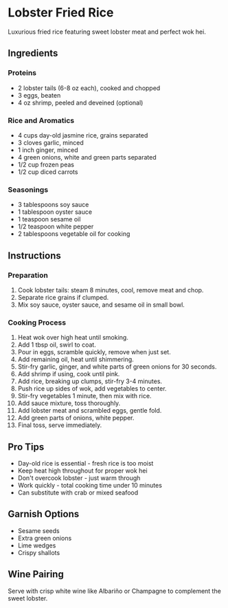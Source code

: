 # Lobster Fried Rice

Luxurious fried rice featuring sweet lobster meat and perfect wok hei.

## Ingredients

### Proteins
- 2 lobster tails (6-8 oz each), cooked and chopped
- 3 eggs, beaten
- 4 oz shrimp, peeled and deveined (optional)

### Rice and Aromatics
- 4 cups day-old jasmine rice, grains separated
- 3 cloves garlic, minced
- 1 inch ginger, minced
- 4 green onions, white and green parts separated
- 1/2 cup frozen peas
- 1/2 cup diced carrots

### Seasonings
- 3 tablespoons soy sauce
- 1 tablespoon oyster sauce
- 1 teaspoon sesame oil
- 1/2 teaspoon white pepper
- 2 tablespoons vegetable oil for cooking

## Instructions

### Preparation
1. Cook lobster tails: steam 8 minutes, cool, remove meat and chop.
2. Separate rice grains if clumped.
3. Mix soy sauce, oyster sauce, and sesame oil in small bowl.

### Cooking Process
1. Heat wok over high heat until smoking.
2. Add 1 tbsp oil, swirl to coat.
3. Pour in eggs, scramble quickly, remove when just set.
4. Add remaining oil, heat until shimmering.
5. Stir-fry garlic, ginger, and white parts of green onions for 30 seconds.
6. Add shrimp if using, cook until pink.
7. Add rice, breaking up clumps, stir-fry 3-4 minutes.
8. Push rice up sides of wok, add vegetables to center.
9. Stir-fry vegetables 1 minute, then mix with rice.
10. Add sauce mixture, toss thoroughly.
11. Add lobster meat and scrambled eggs, gentle fold.
12. Add green parts of onions, white pepper.
13. Final toss, serve immediately.

## Pro Tips
- Day-old rice is essential - fresh rice is too moist
- Keep heat high throughout for proper wok hei
- Don't overcook lobster - just warm through
- Work quickly - total cooking time under 10 minutes
- Can substitute with crab or mixed seafood

## Garnish Options
- Sesame seeds
- Extra green onions
- Lime wedges
- Crispy shallots

## Wine Pairing
Serve with crisp white wine like Albariño or Champagne to complement the sweet lobster.